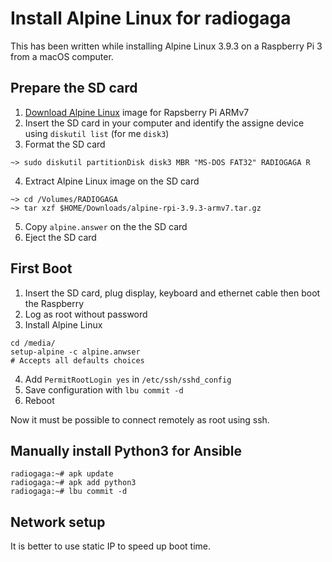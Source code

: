 # Install Alpine Linux for radiogaga

This has been written while installing Alpine Linux 3.9.3 on a Raspberry Pi 3 from a macOS computer.

## Prepare the SD card

1. [Download Alpine Linux](https://alpinelinux.org/downloads/) image for Rapsberry Pi ARMv7 
2. Insert the SD card in your computer and identify the assigne device using ```diskutil list``` (for me ```disk3```)
3. Format the SD card

```
~> sudo diskutil partitionDisk disk3 MBR "MS-DOS FAT32" RADIOGAGA R
```

4. Extract Alpine Linux image on the SD card

```
~> cd /Volumes/RADIOGAGA
~> tar xzf $HOME/Downloads/alpine-rpi-3.9.3-armv7.tar.gz
```

5. Copy ```alpine.answer``` on the the SD card
6. Eject the SD card

## First Boot

1. Insert the SD card, plug display, keyboard and ethernet cable then boot the Raspberry 
2. Log as root without password
3. Install Alpine Linux

```
cd /media/
setup-alpine -c alpine.anwser
# Accepts all defaults choices
```

4. Add ```PermitRootLogin yes``` in ```/etc/ssh/sshd_config```
5. Save configuration with ```lbu commit -d```
6. Reboot

Now it must be possible to connect remotely as root using ssh.

## Manually install Python3 for Ansible

```
radiogaga:~# apk update
radiogaga:~# apk add python3
radiogaga:~# lbu commit -d
```

## Network setup

It is better to use static IP to speed up boot time.
